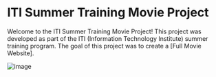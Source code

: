 # ITI Summer Training Movie Project

Welcome to the ITI Summer Training Movie Project! This project was developed as part of the ITI (Information Technology Institute) summer training program. The goal of this project was to create a [Full Movie Website].



![image](https://github.com/user-attachments/assets/352a4705-6f92-48a2-92a4-a0c5424da91c)
